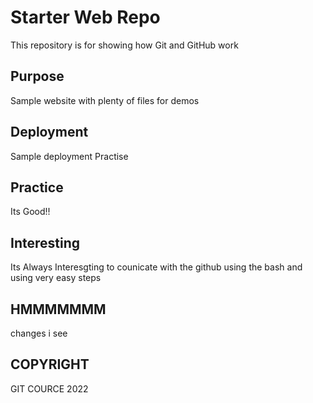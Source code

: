 # Starter Web Repo

This repository is for showing how Git and GitHub work

## Purpose

Sample website with plenty of files for demos

## Deployment

Sample deployment Practise

## Practice

Its Good!!

## Interesting

Its Always Interesgting to counicate with the github using the bash and using very easy steps

## HMMMMMMM

changes i see

## COPYRIGHT

GIT COURCE 2022
